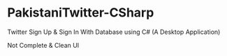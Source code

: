 # PakistaniTwitter-CSharp
 Twitter Sign Up & Sign In With Database using C# (A Desktop Application)

Not Complete & Clean UI
